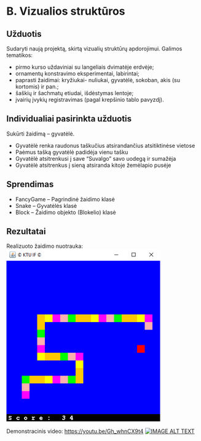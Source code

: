 # B. Vizualios struktūros
## Užduotis
Sudaryti naują projektą, skirtą vizualių struktūrų apdorojimui. Galimos tematikos:
* pirmo kurso uždaviniai su langeliais dvimatėje erdvėje;
* ornamentų konstravimo eksperimentai, labirintai;
* paprasti žaidimai: kryžiukai- nuliukai, gyvatėlė, sokoban, akis (su kortomis) ir pan.;
* šaškių ir šachmatų etiudai, išdėstymas lentoje;
* įvairių įvykių registravimas (pagal krepšinio tablo pavyzdį).
## Individualiai pasirinkta užduotis
Sukūrti žaidimą – gyvatėlė.
* Gyvatėlė renka raudonus taškučius atsirandančius atsitiktinėse vietose
* Paėmus tašką gyvatėlė padidėja vienu tašku
* Gyvatėlė atsitrenkusi į save “Suvalgo” savo uodegą ir sumažėja
* Gyvatėlė atsitrenkus į sieną atsiranda kitoje žemėlapio pusėje

## Sprendimas
* FancyGame – Pagrindinė žaidimo klasė
* Snake – Gyvatėlės klasė
* Block – Žaidimo objekto (Blokelio) klasė

## Rezultatai
Realizuoto žaidimo nuotrauka:
![Screenshot](assets/screenshot.png)

Demonstracinis video: https://youtu.be/Gh_whnCX9t4
[![IMAGE ALT TEXT](http://img.youtube.com/vi/Gh_whnCX9t4/0.jpg)](https://youtu.be/Gh_whnCX9t4 "[2018-10-18] P175B014 Vizualios struktūros")